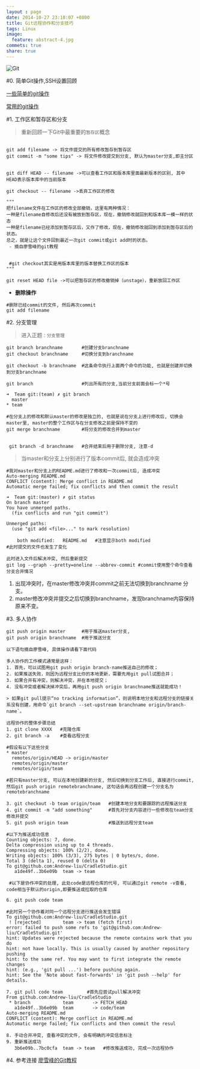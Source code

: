 ```yaml
---
layout : page
date: 2014-10-27 23:18:07 +0800
title: Git远程协作和分支技巧
tags: Linux
image:
  feature: abstract-4.jpg
commets: true
share: true
---
```


![Git](http://byson.img42.wal8.com/img42/434369_20140909170142/141445862765.png)

#0. 简单Git操作,SSH设置回顾


[一些简单的git操作](http://andrewliu.tk/Install-SSH-Use-Github/)

[常用的git操作](http://andrewliu.tk/Linux%E5%B8%B8%E7%94%A8%E5%91%BD%E4%BB%A4/)

#1. 工作区和暂存区和分支

> 重新回顾一下Git中最重要的`暂存区`概念

<!--more-->


```

git add filename -> 将文件提交的所有修改暂存到暂存区
git commit -m "some tips" -> 将文件修改提交到分支, 默认为master分支,即主分区


git diff HEAD -- filename ->可以查看工作区和版本库里面最新版本的区别, 其中HEAD表示版本库中的当前版本

git checkout -- filename ->丢弃工作区的修改

"""
把filename文件在工作区的修改全部撤销，这里有两种情况：
一种是filename自修改后还没有被放到暂存区，现在，撤销修改就回到和版本库一模一样的状态
一种是filename已经添加到暂存区后，又作了修改，现在，撤销修改就回到添加到暂存区后的状态。
总之，就是让这个文件回到最近一次git commit或git add时的状态。
 - 摘自廖雪峰的git教程
 
 
 #git checkout其实是用版本库里的版本替换工作区的版本
"""

git reset HEAD file ->可以把暂存区的修改撤销掉（unstage），重新放回工作区

```

- **删除操作**
 
```
#删除已经commit的文件, 然后再次commit
git add filename
```


#2. 分支管理

> 进入正题 : `分支管理`


```
git branch branchname       #创建分支branchname 
git checkout branchname     #切换分支到branchname

git checkout -b branchname  #这条命令执行上面两个命令的功能, 也就是创建并切换到分支branchname

git branch                  #列出所有的分支,当前分支前面会标一个*号

➜  Team git:(team) ✗ git branch
  master
* team

#在分支上的修改和默认master的修改是独立的, 也就是说在分支上进行修改后, 切换会master里, master的整个工作区与在分支修改之前是保持不变的
git merge branchname        #将分支的修改合并到master


 git branch -d branchname   #合并结束后用于删除分支, 注意-d
```


> 当master和分支上分别进行了版本commit后, 就会造成冲突


```
#我对master和分支上的README.md进行了修改和一次commit后, 造成冲突
Auto-merging README.md
CONFLICT (content): Merge conflict in README.md
Automatic merge failed; fix conflicts and then commit the result

➜  Team git:(master) ✗ git status
On branch master
You have unmerged paths.
  (fix conflicts and run "git commit")

Unmerged paths:
  (use "git add <file>..." to mark resolution)

    both modified:   README.md   #注意显示both modified
#此时提交的文件也发生了变化

此时进入文件后解决冲突, 然后重新提交
git log --graph --pretty=oneline --abbrev-commit #commit使用整个命令查看分支合并情况
```

1. 出现冲突时，在master修改冲突并commit之前无法切换到branchname 分支。
2. master修改冲突并提交之后切换到branchname，发现branchname内容保持原来不变。



#3. 多人协作

```
git push origin master      #用于推送master分支,
git push origin branchname  #用于推送分支
```

```
以下语句摘自廖雪峰, 具体操作请看下面代码

多人协作的工作模式通常是这样：
1. 首先，可以试图用git push origin branch-name推送自己的修改；
2. 如果推送失败，则因为远程分支比你的本地更新，需要先用git pull试图合并；
3. 如果合并有冲突，则解决冲突，并在本地提交；
4. 没有冲突或者解决掉冲突后，再用git push origin branchname推送就能成功！

> 如果git pull提示“no tracking information”，则说明本地分支和远程分支的链接关系没有创建，用命令`git branch --set-upstream branchname origin/branch-name`。
```


```
远程协作的整体步骤总结
1. git clone XXXX   #克隆仓库
2. git branch -a    #查看远程分支

#假设有以下这些分支
* master
  remotes/origin/HEAD -> origin/master
  remotes/origin/master
  remotes/origin/team
 
#若只有master分支, 可以在本地创建新的分支, 然后切换到分支工作后, 直接进行commit, 然后git push origin remotebranchname, 这句话会再远程创建一个分支名为remotebranchname

3. git checkout -b team origin/team   #创建本地分支和要跟踪的远程推送分支
4. git commit -m "add something"      #首先对分支内容进行一些修改在team分支修改并提交
5. git push origin team               #推送到远程分支team

#以下为推送成功信息
Counting objects: 7, done.
Delta compression using up to 4 threads.
Compressing objects: 100% (2/2), done.
Writing objects: 100% (3/3), 275 bytes | 0 bytes/s, done.
Total 3 (delta 1), reused 0 (delta 0)
To git@github.com:Andrew-liu/CradleStudio.git
   a1de49f..3b6e09b  team -> team
 
 #以下是协作冲突的处理, 此处code是远程仓库的代号, 可以通过git remote -v查看, code相当于默认的origin,即要推送或拉取的仓库
 
6. git push code team       

#此时另一个协作着对同一个远程分支进行推送会发生错误
To git@github.com:Andrew-liu/CradleStudio.git
 ! [rejected]        team -> team (fetch first)
error: failed to push some refs to 'git@github.com:Andrew-liu/CradleStudio.git'
hint: Updates were rejected because the remote contains work that you do
hint: not have locally. This is usually caused by another repository pushing
hint: to the same ref. You may want to first integrate the remote changes
hint: (e.g., 'git pull ...') before pushing again.
hint: See the 'Note about fast-forwards' in 'git push --help' for details.

7. git pull code team         #首先应尝试pull解决冲突
From github.com:Andrew-liu/CradleStudio
 * branch            team       -> FETCH_HEAD
   a1de49f..3b6e09b  team       -> code/team
Auto-merging README.md
CONFLICT (content): Merge conflict in README.md
Automatic merge failed; fix conflicts and then commit the resul

8. 手动合并冲突, 查看冲突的文件, 会有明确的冲突信息标注
9. 重新推送成功
   3b6e09b..7bc0cfa  team -> team   #修改推送成功, 完成一次远程协作

```


#4. 参考连接
[廖雪峰的Git教程](http://www.liaoxuefeng.com/wiki/0013739516305929606dd18361248578c67b8067c8c017b000/001374385852170d9c7adf13c30429b9660d0eb689dd43a000)

